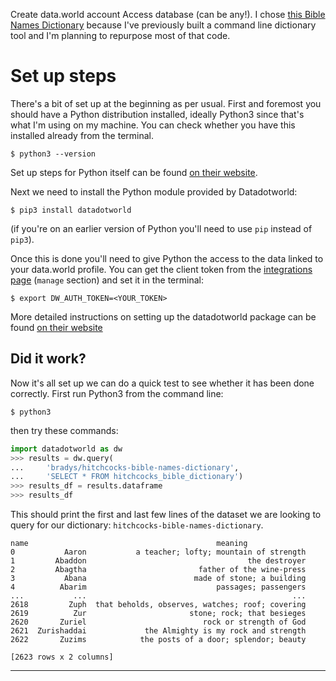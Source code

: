 Create data.world account
Access database (can be any!).
I chose [this Bible Names Dictionary][1] because I've previously built a command line dictionary tool and I'm planning to repurpose most of that code.

# Set up steps

There's a bit of set up at the beginning as per usual. First and foremost you should have a Python distribution installed, ideally Python3 since that's what I'm using on my machine. You can check whether you have this installed already from the terminal.
```
$ python3 --version
```
Set up steps for Python itself can be found [on their website][2].

Next we need to install the Python module provided by Datadotworld:
```
$ pip3 install datadotworld
```
(if you're on an earlier version of Python you'll need to use `pip` instead of `pip3`).

Once this is done you'll need to give Python the access to the data linked to your data.world profile. You can get the client token from the [integrations page][3] (`manage` section) and set it in the terminal:
```
$ export DW_AUTH_TOKEN=<YOUR_TOKEN>
```
More detailed instructions on setting up the datadotworld package can be found [on their website][4]

## Did it work?

Now it's all set up we can do a quick test to see whether it has been done correctly. First run Python3 from the command line:
```
$ python3
```
then try these commands:
```python
import datadotworld as dw
>>> results = dw.query(
...     'bradys/hitchcocks-bible-names-dictionary',
...     'SELECT * FROM hitchcocks_bible_dictionary')
>>> results_df = results.dataframe
>>> results_df
```
This should print the first and last few lines of the dataset we are looking to query for our dictionary: `hitchcocks-bible-names-dictionary`.
```
name                                          meaning
0           Aaron           a teacher; lofty; mountain of strength
1         Abaddon                                    the destroyer
2         Abagtha                         father of the wine-press
3           Abana                        made of stone; a building
4          Abarim                             passages; passengers
...           ...                                              ...
2618         Zuph  that beholds, observes, watches; roof; covering
2619          Zur                       stone; rock; that besieges
2620       Zuriel                          rock or strength of God
2621  Zurishaddai             the Almighty is my rock and strength
2622       Zuzims            the posts of a door; splendor; beauty

[2623 rows x 2 columns]

```

---
[1]: https://data.world/bradys/hitchcocks-bible-names-dictionary/workspace/file?filename=Hitchcocks+Bible+Dictionary "Hitchcocks Bible Names Dictionary – data.world"
[2]: https://www.python.org/downloads/ "Python – Downloads"
[3]: https://data.world/integrations/python "Python integration – data.world"
[4]: https://help.data.world/hc/en-us/articles/360039429733-Python-SDK "Setting up datadotworld package"
